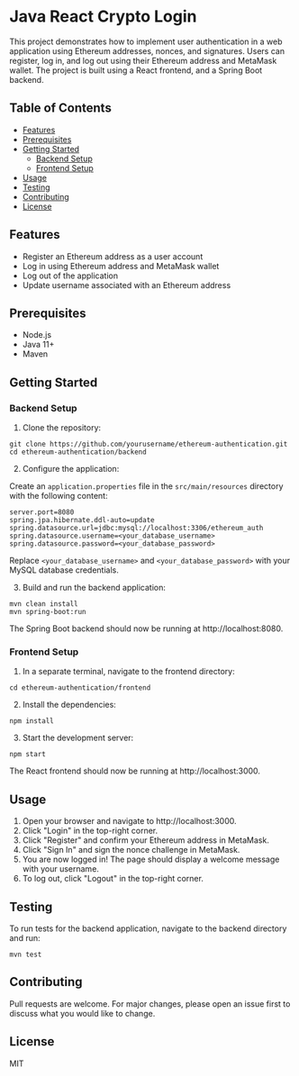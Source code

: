 # Java React Crypto Login

This project demonstrates how to implement user authentication in a web application using Ethereum addresses, nonces, and signatures. Users can register, log in, and log out using their Ethereum address and MetaMask wallet. The project is built using a React frontend, and a Spring Boot backend.

## Table of Contents
- [Features](#features)
- [Prerequisites](#prerequisites)
- [Getting Started](#getting-started)
  - [Backend Setup](#backend-setup)
  - [Frontend Setup](#frontend-setup)
- [Usage](#usage)
- [Testing](#testing)
- [Contributing](#contributing)
- [License](#license)

## Features
- Register an Ethereum address as a user account
- Log in using Ethereum address and MetaMask wallet
- Log out of the application
- Update username associated with an Ethereum address

## Prerequisites
- Node.js
- Java 11+
- Maven

## Getting Started

### Backend Setup
1. Clone the repository:

```
git clone https://github.com/yourusername/ethereum-authentication.git
cd ethereum-authentication/backend
```

2. Configure the application:

Create an `application.properties` file in the `src/main/resources` directory with the following content:

```
server.port=8080
spring.jpa.hibernate.ddl-auto=update
spring.datasource.url=jdbc:mysql://localhost:3306/ethereum_auth
spring.datasource.username=<your_database_username>
spring.datasource.password=<your_database_password>
```

Replace `<your_database_username>` and `<your_database_password>` with your MySQL database credentials.

3. Build and run the backend application:

```
mvn clean install
mvn spring-boot:run
```

The Spring Boot backend should now be running at http://localhost:8080.

### Frontend Setup
1. In a separate terminal, navigate to the frontend directory:

```
cd ethereum-authentication/frontend
```

2. Install the dependencies:

```
npm install
```

3. Start the development server:

```
npm start
```

The React frontend should now be running at http://localhost:3000.

## Usage
1. Open your browser and navigate to http://localhost:3000.
2. Click "Login" in the top-right corner.
3. Click "Register" and confirm your Ethereum address in MetaMask.
4. Click "Sign In" and sign the nonce challenge in MetaMask.
5. You are now logged in! The page should display a welcome message with your username.
6. To log out, click "Logout" in the top-right corner.

## Testing
To run tests for the backend application, navigate to the backend directory and run:

```
mvn test
```

## Contributing
Pull requests are welcome. For major changes, please open an issue first to discuss what you would like to change.

## License
MIT
